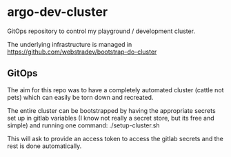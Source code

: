 # argo-dev-cluster
GitOps repository to control my playground / development cluster.

The underlying infrastructure is managed in https://github.com/webstradev/bootstrap-do-cluster

## GitOps
The aim for this repo was to have a completely automated cluster (cattle not pets) which can easily be torn down and recreated.

The entire cluster can be bootstrapped by having the appropriate secrets set up in gitlab variables (I know not really a secret store, but its free and simple) and running one command:
./setup-cluster.sh

This will ask to provide an access token to access the gitlab secrets and the rest is done automatically.


